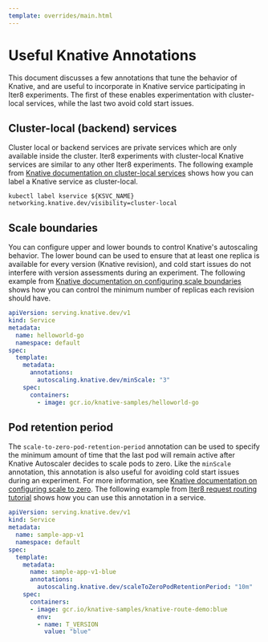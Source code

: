 ```yaml
---
template: overrides/main.html
---
```


# Useful Knative Annotations

This document discusses a few annotations that tune the behavior of Knative, and are useful to incorporate in Knative service participating in Iter8 experiments. The first of these enables experimentation with cluster-local services, while the last two avoid cold start issues.

## Cluster-local (backend) services
Cluster local or backend services are private services which are only available inside the cluster. Iter8 experiments with cluster-local Knative services are similar to any other Iter8 experiments. The following example from [Knative documentation on cluster-local services](https://knative.dev/docs/serving/cluster-local-route/) shows how you can label a Knative service as cluster-local.

``` shell
kubectl label kservice ${KSVC_NAME} networking.knative.dev/visibility=cluster-local
```

## Scale boundaries
You can configure upper and lower bounds to control Knative's autoscaling behavior. The lower bound can be used to ensure that at least one replica is available for every version (Knative revision), and cold start issues do not interfere with version assessments during an experiment. The following example from [Knative documentation on configuring scale boundaries](https://knative.dev/docs/serving/autoscaling/scale-bounds/#lower-bound) shows how you can control the minimum number of replicas each revision should have.

``` yaml linenums="1" hl_lines="10"
apiVersion: serving.knative.dev/v1
kind: Service
metadata:
  name: helloworld-go
  namespace: default
spec:
  template:
    metadata:
      annotations:
        autoscaling.knative.dev/minScale: "3"
    spec:
      containers:
        - image: gcr.io/knative-samples/helloworld-go
```

## Pod retention period
The `scale-to-zero-pod-retention-period` annotation can be used to specify the minimum amount of time that the last pod will remain active after Knative Autoscaler decides to scale pods to zero. Like the `minScale` annotation, this annotation is also useful for avoiding cold start issues during an experiment. For more information, see [Knative documentation on configuring scale to zero](https://knative.dev/docs/serving/autoscaling/scale-to-zero/). The following example from [Iter8 request routing tutorial](/code-samples/knative/requestrouting/) shows how you can use this annotation in a service.

``` yaml linenums="1" hl_lines="11"
apiVersion: serving.knative.dev/v1
kind: Service
metadata:
  name: sample-app-v1
  namespace: default
spec:
  template:
    metadata:
      name: sample-app-v1-blue
      annotations:
        autoscaling.knative.dev/scaleToZeroPodRetentionPeriod: "10m"
    spec:
      containers:
      - image: gcr.io/knative-samples/knative-route-demo:blue 
        env:
        - name: T_VERSION
          value: "blue"
```


